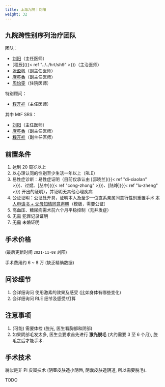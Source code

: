 ```yaml
---
title: 上海九院｜刘阳
weight: 32
---
```


## 九院跨性别序列治疗团队

团队：

- [刘阳](https://www.haodf.com/doctor/74805.html)（主任医师）
- [程辰]({{< ref "../../hrt/sh9" >}})（主治医师）
- [张盈帆](https://www.haodf.com/doctor/275463.html)（副主任医师）
- [麻荪香](https://www.haodf.com/doctor/599858232.html)（副主任医师）
- [周怡雯](https://www.haodf.com/doctor/9032015682.html)（住院医师）

特别顾问：

- [程开祥](https://www.haodf.com/doctor/12887.html)（主任医师）

其中 MtF SRS：

- [刘阳](https://www.haodf.com/doctor/74805.html)（主任医师）
- [麻荪香](https://www.haodf.com/doctor/599858232.html)（副主任医师）
- [程开祥](https://www.haodf.com/doctor/12887.html)（副主任医师）

## 前置条件

1. 达到 20 周岁以上
1. 以心理认同的性别至少生活一年以上（RLE）
1. 易性症诊断：易性症证明（目前仅承认由 [邸晓兰]({{< ref "di-xiaolan" >}})、过斌、[丛中]({{< ref "cong-zhong" >}})、[陆峥]({{< ref "lu-zheng" >}}) 开出的证明），并证明无其他心理疾病
1. 公证证明：公证处开具，证明本人及至少一位直系亲属同意行性别重置手术
   [本人申请书 + 父母知情同意声明](/documents/srs-9hospital.pdf)（模版，需要公证）
1. 高血压、糖尿病需术前六个月平稳控制（无并发症）
1. 无需 犯罪记录证明
1. 无需 未婚证明

## 手术价格

(最后更新时间 `2021-11-08` 刘阳)

手术费用约 6 ~ 8 万 (缺乏精确数据)

## 问诊细节

1. 会详细询问 使用激素的效果及感受 (比如身体有哪些变化)
1. 会详细询问 RLE 细节及感受/打算

## 注意事项

1. (可能) 需要体检 (脱光, 医生看胸部和阴部)
1. 如果阴部毛发太多, 医生会要求首先进行 **激光脱毛** (大约需要 3 至 6 个月), 脱毛之后才能手术.

## 手术技术

貌似是非 PI 皮瓣技术 (阴茎皮肤造小阴唇, 阴囊皮肤造阴道, 所以需要脱毛).

TODO
